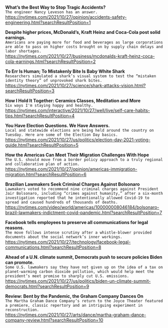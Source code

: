 **What’s the Best Way to Stop Tragic Accidents?**\
`The engineer Nancy Leveson has an answer.`\
https://nytimes.com/2021/10/27/opinion/accidents-safety-engineering.html?searchResultPosition=1

**Despite higher prices, McDonald’s, Kraft Heinz and Coca-Cola post solid earnings.**\
`Americans are paying more for food and beverages as large corporations are able to pass on higher costs brought on by supply chain delays and labor shortages.`\
https://nytimes.com/2021/10/27/business/mcdonalds-kraft-heinz-coca-cola-earnings.html?searchResultPosition=2

**To Err Is Human; To Mistakenly Bite Is Baby White Shark**\
`Researchers simulated a shark’s visual system to test the “mistaken identity theory” of unprovoked shark bites.`\
https://nytimes.com/2021/10/27/science/shark-attacks-vision.html?searchResultPosition=3

**How I Hold It Together: Ceramics Classes, Meditation and More**\
`Six ways I'm staying happy and healthy.`\
https://nytimes.com/interactive/2021/10/27/well/live/self-care-habits-tips.html?searchResultPosition=4

**You Have Election Questions. We Have Answers.**\
`Local and statewide elections are being held around the country on Tuesday. Here are some of the Election Day basics.`\
https://nytimes.com/2021/10/27/us/politics/election-day-2021-voting-guide.html?searchResultPosition=5

**How the Americas Can Meet Their Migration Challenges With Hope**\
`The U.S. should move from a border policy approach to a truly regional and collaborative plan of action.`\
https://nytimes.com/2021/10/27/opinion/americas-immigration-migration.html?searchResultPosition=6

**Brazilian Lawmakers Seek Criminal Charges Against Bolsonaro**\
`Lawmakers voted to recommend nine criminal charges against President Jair Bolsonaro, including “crimes against humanity,” after a six-month investigation reported that he intentionally allowed Covid-19 to spread and caused hundreds of thousands of deaths.`\
https://nytimes.com/video/world/americas/100000008046184/bolsonaro-brazil-lawmakers-indictment-covid-pandemic.html?searchResultPosition=7

**Facebook tells employees to preserve all communications for legal reasons.**\
`The move follows intense scrutiny after a whistle-blower provided documents about the social network’s inner workings.`\
https://nytimes.com/2021/10/27/technology/facebook-legal-communications.html?searchResultPosition=8

**Ahead of a U.N. climate summit, Democrats push to secure policies Biden can promote.**\
`Some U.S. lawmakers say they have not given up on the idea of a tax on planet-warming carbon dioxide pollution, which would help meet the president’s meet promise to sharply cut U.S. emissions.`\
https://nytimes.com/2021/10/27/us/politics/biden-un-climate-summit-democrats.html?searchResultPosition=9

**Review: Bent by the Pandemic, the Graham Company Dances On**\
`The Martha Graham Dance Company’s return to the Joyce Theater featured a premiere, classic repertory and an intriguing experiment in reconstruction.`\
https://nytimes.com/2021/10/27/arts/dance/martha-graham-dance-company-review.html?searchResultPosition=10

